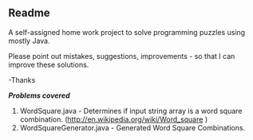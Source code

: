 Readme
----------------------------------
A self-assigned home work project to solve programming puzzles using mostly Java.

Please point out mistakes, suggestions, improvements - so that I can improve these solutions.

-Thanks

___Problems covered___

1. WordSquare.java		    - Determines if input string array is a word square combination. (http://en.wikipedia.org/wiki/Word_square )
2. WordSquareGenerator.java - Generated Word Square Combinations.